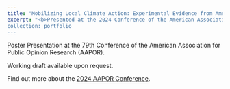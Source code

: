 ```yaml
---
title: "Mobilizing Local Climate Action: Experimental Evidence from American Policymakers"
excerpt: "<b>Presented at the 2024 Conference of the American Association for Public Opinion Research (with Jonathan Chu).</b> 
collection: portfolio
---
```

Poster Presentation at the 79th Conference of the American Association for Public Opinion Research (AAPOR). 

Working draft available upon request.

Find out more about the [2024 AAPOR Conference](https://aapor.org/aapor-79th-annual-conference/).  
